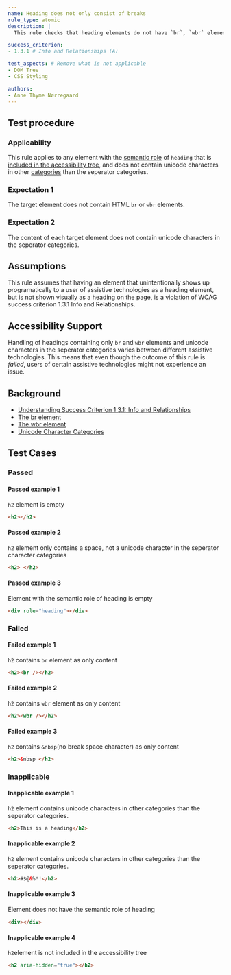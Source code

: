 ```yaml
---
name: Heading does not only consist of breaks
rule_type: atomic
description: | 
  This rule checks that heading elements do not have `br`, `wbr` elements or unicode separator characters as their only content.

success_criterion: 
- 1.3.1 # Info and Relationships (A)

test_aspects: # Remove what is not applicable
- DOM Tree
- CSS Styling

authors:
- Anne Thyme Nørregaard
---
```


## Test procedure

### Applicability

This rule applies to any element with the [semantic role](#semantic-role) of `heading` that is [included in the accessibility tree](#included-in-the-accessibility-tree), and does not contain unicode characters in other [categories]((https://www.fileformat.info/info/unicode/category/index.htm)) than the seperator categories.

### Expectation 1

The target element does not contain HTML `br` or `wbr` elements.

### Expectation 2

The content of each target element does not contain unicode characters in the seperator categories. 

## Assumptions

This rule assumes that having an element that unintentionally shows up programatically to a user of assistive technologies as a heading element, but is not shown visually as a heading on the page, is a violation of WCAG success criterion 1.3.1 Info and Relationships.

## Accessibility Support

Handling of headings containing only `br` and `wbr` elements and unicode characters in the seperator categories varies between different assistive technologies. This means that even though the outcome of this rule is *failed*, users of certain assistive technologies might not experience an issue.

## Background

- [Understanding Success Criterion 1.3.1: Info and Relationships](https://www.w3.org/WAI/WCAG21/Understanding/info-and-relationships.html)
- [The br element](https://www.w3.org/TR/html/textlevel-semantics.html#the-br-element)
- [The wbr element](https://www.w3.org/TR/html/textlevel-semantics.html#the-wbr-element)
- [Unicode Character Categories](https://www.fileformat.info/info/unicode/category/index.htm)

## Test Cases

### Passed

#### Passed example 1

`h2` element is empty

```html
<h2></h2>
```

#### Passed example 2

`h2` element only contains a space, not a unicode character in the seperator character categories

```html
<h2> </h2>
```

#### Passed example 3

Element with the semantic role of heading is empty

```html
<div role="heading"></div>
```

### Failed

#### Failed example 1

`h2` contains `br` element as only content

```html
<h2><br /></h2>
```

#### Failed example 2

`h2` contains `wbr` element as only content

```html
<h2><wbr /></h2>
```

#### Failed example 3

`h2` contains `&nbsp`(no break space character) as only content

```html
<h2>&nbsp </h2>
```

### Inapplicable

#### Inapplicable example 1

`h2` element contains unicode characters in other categories than the seperator categories.

```html
<h2>This is a heading</h2>
```

#### Inapplicable example 2

`h2` element contains unicode characters in other categories than the seperator categories.

```html
<h2>#$@&%*!</h2>
```

#### Inapplicable example 3

Element does not have the semantic role of heading

```html
<div></div>
```

#### Inapplicable example 4

`h2`element is not included in the accessibility tree

```html
<h2 aria-hidden="true"></h2>
```
